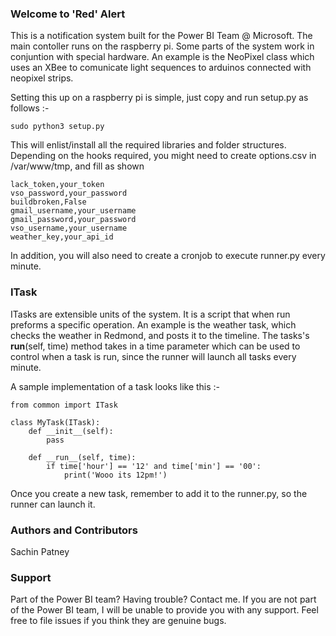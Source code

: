 ### Welcome to 'Red' Alert

This is a notification system built for the Power BI Team @ Microsoft. The main contoller runs on the raspberry pi. Some parts of the system work in conjuntion with special hardware. An example is the NeoPixel class which uses an XBee to comunicate light sequences to arduinos connected with neopixel strips.

Setting this up on a raspberry pi is simple, just copy and run setup.py as follows :-

```
sudo python3 setup.py
```

This will enlist/install all the required libraries and folder structures. Depending on the hooks required, you might need to create options.csv in /var/www/tmp, and fill as shown

```
lack_token,your_token
vso_password,your_password
buildbroken,False
gmail_username,your_username
gmail_password,your_password
vso_username,your_username
weather_key,your_api_id
```

In addition, you will also need to create a cronjob to execute runner.py every minute.

### ITask
ITasks are extensible units of the system. It is a script that when run preforms a specific operation. An example is the weather task, which checks the weather in Redmond, and posts it to the timeline. The tasks's __run__(self, time) method takes in a time parameter which can be used to control when a task is run, since the runner will launch all tasks every minute. 

A sample implementation of a task looks like this :-

```
from common import ITask

class MyTask(ITask):
    def __init__(self):
        pass

    def __run__(self, time):
        if time['hour'] == '12' and time['min'] == '00':
            print('Wooo its 12pm!')
```

Once you create a new task, remember to add it to the runner.py, so the runner can launch it.

### Authors and Contributors
Sachin Patney

### Support
Part of the Power BI team? Having trouble? Contact me. If you are not part of the Power BI team, I will be unable to provide you with any support. Feel free to file issues if you think they are genuine bugs.
